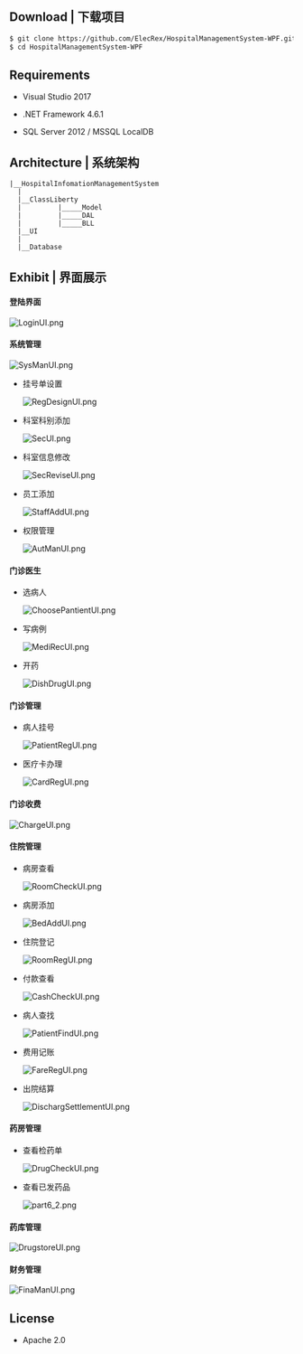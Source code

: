 ## Download | 下载项目

```bash
$ git clone https://github.com/ElecRex/HospitalManagementSystem-WPF.git
$ cd HospitalManagementSystem-WPF
```

## Requirements

- Visual Studio 2017

- .NET Framework 4.6.1

- SQL Server 2012 / MSSQL LocalDB

## Architecture | 系统架构

```
|__HospitalInfomationManagementSystem
  |
  |__ClassLiberty
  |         |_____Model
  |         |_____DAL
  |         |_____BLL
  |__UI
  |
  |__Database
```

## Exhibit | 界面展示

#### 登陆界面

![LoginUI.png](C:\Users\lenovo\Desktop\imgs\LoginUI.png)

#### 系统管理

![SysManUI.png](C:\Users\lenovo\Desktop\imgs\SysManUI.png)

- 挂号单设置
  
  ![RegDesignUI.png](C:\Users\lenovo\Desktop\imgs\RegDesignUI.png)

- 科室科别添加
  
  ![SecUI.png](C:\Users\lenovo\Desktop\imgs\SecUI.png)

- 科室信息修改
  
  ![SecReviseUI.png](C:\Users\lenovo\Desktop\imgs\SecReviseUI.png)

- 员工添加
  
  ![StaffAddUI.png](C:\Users\lenovo\Desktop\imgs\StaffAddUI.png)

- 权限管理
  
  ![AutManUI.png](C:\Users\lenovo\Desktop\imgs\AutManUI.png)

#### 门诊医生

- 选病人
  
  ![ChoosePantientUI.png](C:\Users\lenovo\Desktop\imgs\ChoosePantientUI.png)

- 写病例
  
  ![MediRecUI.png](C:\Users\lenovo\Desktop\imgs\MediRecUI.png)

- 开药
  
  ![DishDrugUI.png](C:\Users\lenovo\Desktop\imgs\DishDrugUI.png)

#### 门诊管理

- 病人挂号
  
  ![PatientRegUI.png](C:\Users\lenovo\Desktop\imgs\PatientRegUI.png)

- 医疗卡办理
  
  ![CardRegUI.png](C:\Users\lenovo\Desktop\imgs\CardRegUI.png)

#### 门诊收费

![ChargeUI.png](C:\Users\lenovo\Desktop\imgs\ChargeUI.png)

#### 住院管理

- 病房查看
  
  ![RoomCheckUI.png](C:\Users\lenovo\Desktop\imgs\RoomCheckUI.png)

- 病房添加
  
  ![BedAddUI.png](C:\Users\lenovo\Desktop\imgs\BedAddUI.png)

- 住院登记
  
  ![RoomRegUI.png](C:\Users\lenovo\Desktop\imgs\RoomRegUI.png)

- 付款查看
  
  ![CashCheckUI.png](C:\Users\lenovo\Desktop\imgs\CashCheckUI.png)

- 病人查找
  
  ![PatientFindUI.png](C:\Users\lenovo\Desktop\imgs\PatientFindUI.png)

- 费用记账
  
  ![FareRegUI.png](C:\Users\lenovo\Desktop\imgs\FareRegUI.png)

- 出院结算
  
  ![DischargSettlementUI.png](C:\Users\lenovo\Desktop\imgs\DischargSettlementUI.png)

#### 药房管理

- 查看检药单
  
  ![DrugCheckUI.png](C:\Users\lenovo\Desktop\imgs\DrugCheckUI.png)

- 查看已发药品
  
  ![part6_2.png](C:\Users\lenovo\Desktop\imgs\part6_2.png)

#### 药库管理

![DrugstoreUI.png](C:\Users\lenovo\Desktop\imgs\DrugstoreUI.png)

#### 财务管理

![FinaManUI.png](C:\Users\lenovo\Desktop\imgs\FinaManUI.png)

## License

- Apache 2.0




